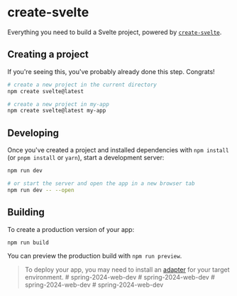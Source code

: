 # create-svelte

Everything you need to build a Svelte project, powered by [`create-svelte`](https://github.com/sveltejs/kit/tree/main/packages/create-svelte).

## Creating a project

If you're seeing this, you've probably already done this step. Congrats!

```bash
# create a new project in the current directory
npm create svelte@latest

# create a new project in my-app
npm create svelte@latest my-app
```

## Developing

Once you've created a project and installed dependencies with `npm install` (or `pnpm install` or `yarn`), start a development server:

```bash
npm run dev

# or start the server and open the app in a new browser tab
npm run dev -- --open
```

## Building

To create a production version of your app:

```bash
npm run build
```

You can preview the production build with `npm run preview`.

> To deploy your app, you may need to install an [adapter](https://kit.svelte.dev/docs/adapters) for your target environment.
#   s p r i n g - 2 0 2 4 - w e b - d e v  
 #   s p r i n g - 2 0 2 4 - w e b - d e v  
 #   s p r i n g - 2 0 2 4 - w e b - d e v  
 #   s p r i n g - 2 0 2 4 - w e b - d e v  
 